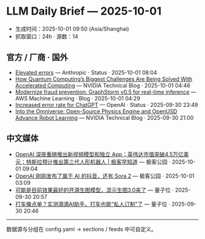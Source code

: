 # LLM Daily Brief — 2025-10-01

- 生成时间：2025-10-01 09:50 (Asia/Shanghai)
- 抓取窗口：24h · 源数：14


## 官方 / 厂商 · 国外

- [Elevated errors](https://status.claude.com/incidents/3fq7j7zbfrkm) — Anthropic · Status · 2025-10-01 08:04
- [How Quantum Computing’s Biggest Challenges Are Being Solved With Accelerated Computing](https://blogs.nvidia.com/blog/how-quantum-computings-biggest-challenges-solved-accelerated-computing/) — NVIDIA Technical Blog · 2025-10-01 04:46
- [Modernize fraud prevention: GraphStorm v0.5 for real-time inference](https://aws.amazon.com/blogs/machine-learning/modernize-fraud-prevention-graphstorm-v0-5-for-real-time-inference/) — AWS Machine Learning · Blog · 2025-10-01 04:29
- [Increased error rate for ChatGPT](https://status.openai.com//incidents/01K6DJE818AXJ4FR6BVABA9AQ8) — OpenAI · Status · 2025-09-30 23:49
- [Into the Omniverse: Open-Source Physics Engine and OpenUSD Advance Robot Learning](https://blogs.nvidia.com/blog/newton-physics-engine-openusd/) — NVIDIA Technical Blog · 2025-09-30 21:00


## 中文媒体

- [OpenAI 深夜重磅推出新视频模型和独立 App；英伟达市值突破4.5万亿美元；特斯拉预计推出第三代人形机器人 | 极客早知道](http://www.geekpark.net/news/354765) — 极客公园 · 2025-10-01 09:04
- [OpenAI 刚刚发布了属于 AI 的抖音，还有 Sora 2](http://www.geekpark.net/news/354764) — 极客公园 · 2025-10-01 03:09
- [可能是目前效果最好的开源生图模型，混元生图3.0来了](https://www.qbitai.com/2025/09/338952.html) — 量子位 · 2025-09-30 20:57
- [打车像点单？实测滴滴AI助手，打车也能“私人订制”了](https://www.qbitai.com/2025/09/338683.html) — 量子位 · 2025-09-30 20:46

---
数据源与分组在 config.yaml → sections / feeds 中可自定义。